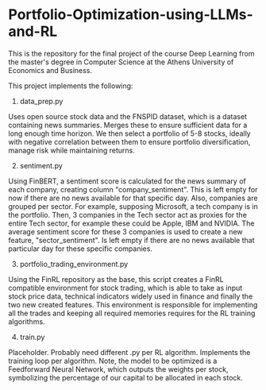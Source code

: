 # Portfolio-Optimization-using-LLMs-and-RL

This is the repository for the final project of the course Deep Learning from the master's degree in Computer Science at the Athens University of Economics and Business.

This project implements the following:

1) data_prep.py


Uses open source stock data and the FNSPID dataset, which is a dataset containing news summaries. Merges these to ensure sufficient data for a long enough time horizon.
We then select a portfolio of 5-8 stocks, ideally with negative correlation between them to ensure portfolio diversification, manage risk while maintaining returns.

2) sentiment.py

   
Using FinBERT, a sentiment score is calculated for the news summary of each company, creating column "company_sentiment". This is left empty for now if there are no news available for that specific day. 
Also, companies are grouped per sector. For example, supposing Microsoft, a tech company is in the portfolio. Then, 3 companies in the Tech sector act as proxies for the entire Tech sector, for example these could be Apple, IBM and NVIDIA. The average sentiment score for these 3 companies is used to create a new feature, "sector_sentiment". Is left empty if there are no news available that particular day for these specific companies. 

3) portfolio_trading_environment.py


Using the FinRL repository as the base, this script creates a FinRL compatible environment for stock trading, which is able to take as input stock price data, technical indicators widely used in finance and finally the two new created features. This environment is responsible for implementing all the trades and keeping all required memories requires for the RL training algorithms.

4) train.py


Placeholder. Probably need different .py per RL algorithm. Implements the training loop per algorithm.
Note, the model to be optimized is a Feedforward Neural Network, which outputs the weights per stock, symbolizing the percentage of our capital to be allocated in each stock.
